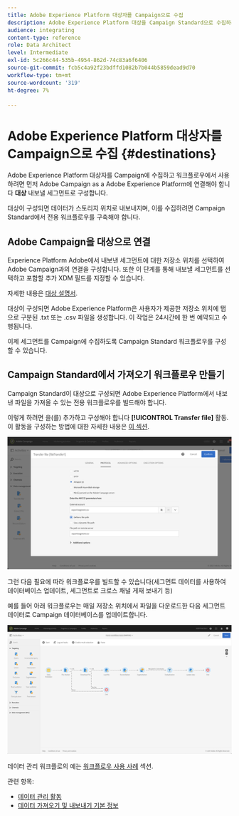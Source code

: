 ```yaml
---
title: Adobe Experience Platform 대상자를 Campaign으로 수집
description: Adobe Experience Platform 대상을 Campaign Standard으로 수집하는 방법에 대해 알아봅니다.
audience: integrating
content-type: reference
role: Data Architect
level: Intermediate
exl-id: 5c266c44-535b-4954-862d-74c83a6f6406
source-git-commit: fcb5c4a92f23bdffd1082b7b044b5859dead9d70
workflow-type: tm+mt
source-wordcount: '319'
ht-degree: 7%

---
```


# Adobe Experience Platform 대상자를 Campaign으로 수집 {#destinations}

Adobe Experience Platform 대상자를 Campaign에 수집하고 워크플로우에서 사용하려면 먼저 Adobe Campaign as a Adobe Experience Platform에 연결해야 합니다 **대상** 내보낼 세그먼트로 구성합니다.

대상이 구성되면 데이터가 스토리지 위치로 내보내지며, 이를 수집하려면 Campaign Standard에서 전용 워크플로우를 구축해야 합니다.

## Adobe Campaign을 대상으로 연결

Experience Platform Adobe에서 내보낸 세그먼트에 대한 저장소 위치를 선택하여 Adobe Campaign과의 연결을 구성합니다. 또한 이 단계를 통해 내보낼 세그먼트를 선택하고 포함할 추가 XDM 필드를 지정할 수 있습니다.

자세한 내용은 [대상 설명서](https://experienceleague.adobe.com/docs/experience-platform/destinations/catalog/email-marketing/adobe-campaign.html).

대상이 구성되면 Adobe Experience Platform은 사용자가 제공한 저장소 위치에 탭으로 구분된 .txt 또는 .csv 파일을 생성합니다. 이 작업은 24시간에 한 번 예약되고 수행됩니다.

이제 세그먼트를 Campaign에 수집하도록 Campaign Standard 워크플로우를 구성할 수 있습니다.

## Campaign Standard에서 가져오기 워크플로우 만들기

Campaign Standard이 대상으로 구성되면 Adobe Experience Platform에서 내보낸 파일을 가져올 수 있는 전용 워크플로우를 빌드해야 합니다.

이렇게 하려면 을(를) 추가하고 구성해야 합니다 **[!UICONTROL Transfer file]** 활동. 이 활동을 구성하는 방법에 대한 자세한 내용은 [이 섹션](../../automating/using/transfer-file.md).

![](assets/rtcdp-transfer-file.png)

그런 다음 필요에 따라 워크플로우를 빌드할 수 있습니다(세그먼트 데이터를 사용하여 데이터베이스 업데이트, 세그먼트로 크로스 채널 게재 보내기 등)

예를 들어 아래 워크플로우는 매일 저장소 위치에서 파일을 다운로드한 다음 세그먼트 데이터로 Campaign 데이터베이스를 업데이트합니다.

![](assets/rtcdp-workflow.png)

데이터 관리 워크플로의 예는 [워크플로우 사용 사례](../../automating/using/about-workflow-use-cases.md#management) 섹션.

관련 항목:

* [데이터 관리 활동](../../automating/using/about-data-management-activities.md)
* [데이터 가져오기 및 내보내기 기본 정보](../../automating/using/about-data-import-and-export.md)
